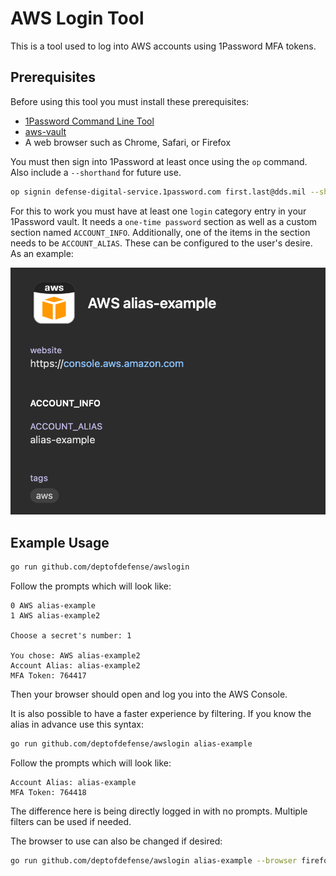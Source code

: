 # AWS Login Tool

This is a tool used to log into AWS accounts using 1Password MFA tokens.

## Prerequisites

Before using this tool you must install these prerequisites:

- [1Password Command Line Tool](https://support.1password.com/command-line-getting-started/)
- [aws-vault](https://github.com/99designs/aws-vault)
- A web browser such as Chrome, Safari, or Firefox

You must then sign into 1Password at least once using the `op` command. Also include a `--shorthand` for future use.

```sh
op signin defense-digital-service.1password.com first.last@dds.mil --shorthand dds
```

For this to work you must have at least one `login` category entry in your 1Password vault. It needs a `one-time password` section as well
as a custom section named `ACCOUNT_INFO`. Additionally, one of the items in the section needs to be `ACCOUNT_ALIAS`. These can be configured
to the user's desire. As an example:

![1Password Login Example](./images/1password_login.png)

## Example Usage

```sh
go run github.com/deptofdefense/awslogin
```

Follow the prompts which will look like:

```text
0 AWS alias-example
1 AWS alias-example2

Choose a secret's number: 1

You chose: AWS alias-example2
Account Alias: alias-example2
MFA Token: 764417
```

Then your browser should open and log you into the AWS Console.

It is also possible to have a faster experience by filtering. If you know the alias in advance use this syntax:

```sh
go run github.com/deptofdefense/awslogin alias-example
```

Follow the prompts which will look like:

```text
Account Alias: alias-example
MFA Token: 764418
```

The difference here is being directly logged in with no prompts. Multiple filters can be used if needed.

The browser to use can also be changed if desired:

```sh
go run github.com/deptofdefense/awslogin alias-example --browser firefox
```
